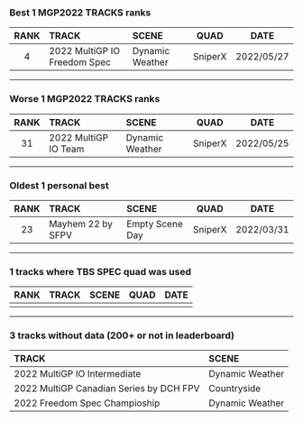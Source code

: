 ### Best 1 MGP2022 TRACKS ranks
|RANK|TRACK|SCENE|QUAD|DATE|
|:---:|:---|:---|:---:|:---:|
|4|2022 MultiGP IO Freedom Spec|Dynamic Weather|SniperX|2022/05/27|
---
### Worse 1 MGP2022 TRACKS ranks
|RANK|TRACK|SCENE|QUAD|DATE|
|:---:|:---|:---|:---:|:---:|
|31|2022 MultiGP IO Team|Dynamic Weather|SniperX|2022/05/25|
---
### Oldest 1 personal best
|RANK|TRACK|SCENE|QUAD|DATE|
|:---:|:---|:---|:---:|:---:|
|23|Mayhem 22 by SFPV|Empty Scene Day|SniperX|2022/03/31|
---
### 1 tracks where TBS SPEC quad was used
|RANK|TRACK|SCENE|QUAD|DATE|
|:---:|:---|:---|:---:|:---:|
||||||
---
### 3 tracks without data (200+ or not in leaderboard)
|TRACK|SCENE|
|:---|:---|
|2022 MultiGP IO Intermediate|Dynamic Weather|
|2022 MultiGP Canadian Series by DCH FPV|Countryside|
|2022 Freedom Spec Champioship|Dynamic Weather|
